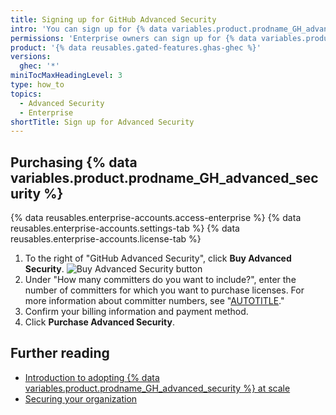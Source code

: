 ```yaml
---
title: Signing up for GitHub Advanced Security
intro: 'You can sign up for {% data variables.product.prodname_GH_advanced_security %} from your enterprise account''s settings to take advantage of extra security features that {% data variables.product.prodname_dotcom %} makes available to customers under a {% data variables.product.prodname_GH_advanced_security %} license.'
permissions: 'Enterprise owners can sign up for {% data variables.product.prodname_GH_advanced_security %}.'
product: '{% data reusables.gated-features.ghas-ghec %}'
versions:
  ghec: '*'
miniTocMaxHeadingLevel: 3
type: how_to
topics:
  - Advanced Security
  - Enterprise
shortTitle: Sign up for Advanced Security
---
```

## Purchasing {% data variables.product.prodname_GH_advanced_security %} 
{% data reusables.enterprise-accounts.access-enterprise %}
{% data reusables.enterprise-accounts.settings-tab %}
{% data reusables.enterprise-accounts.license-tab %}
1. To the right of "GitHub Advanced Security", click **Buy Advanced Security**. 
   ![Buy Advanced Security button](/assets/images/help/enterprises/ghas-buy-advanced-security-button.png)
2. Under "How many committers do you want to include?", enter the number of committers for which you want to purchase licenses. For more information about committer numbers, see "[AUTOTITLE](/billing/managing-billing-for-github-advanced-security/about-billing-for-github-advanced-security)."
3. Confirm your billing information and payment method.
4. Click **Purchase Advanced Security**.

## Further reading
* [Introduction to adopting {% data variables.product.prodname_GH_advanced_security %} at scale](/code-security/adopting-github-advanced-security-at-scale/introduction-to-adopting-github-advanced-security-at-scale)
* [Securing your organization](/code-security/getting-started/securing-your-organization)
